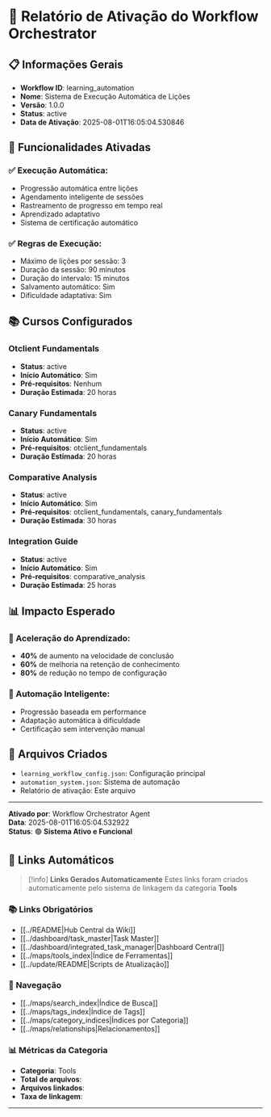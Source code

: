# 🤖 Relatório de Ativação do Workflow Orchestrator

## 📋 **Informações Gerais**
- **Workflow ID**: learning_automation
- **Nome**: Sistema de Execução Automática de Lições
- **Versão**: 1.0.0
- **Status**: active
- **Data de Ativação**: 2025-08-01T16:05:04.530846

## 🚀 **Funcionalidades Ativadas**

### **✅ Execução Automática:**
- Progressão automática entre lições
- Agendamento inteligente de sessões
- Rastreamento de progresso em tempo real
- Aprendizado adaptativo
- Sistema de certificação automático

### **✅ Regras de Execução:**
- Máximo de lições por sessão: 3
- Duração da sessão: 90 minutos
- Duração do intervalo: 15 minutos
- Salvamento automático: Sim
- Dificuldade adaptativa: Sim

## 📚 **Cursos Configurados**

### **Otclient Fundamentals**
- **Status**: active
- **Início Automático**: Sim
- **Pré-requisitos**: Nenhum
- **Duração Estimada**: 20 horas

### **Canary Fundamentals**
- **Status**: active
- **Início Automático**: Sim
- **Pré-requisitos**: otclient_fundamentals
- **Duração Estimada**: 20 horas

### **Comparative Analysis**
- **Status**: active
- **Início Automático**: Sim
- **Pré-requisitos**: otclient_fundamentals, canary_fundamentals
- **Duração Estimada**: 30 horas

### **Integration Guide**
- **Status**: active
- **Início Automático**: Sim
- **Pré-requisitos**: comparative_analysis
- **Duração Estimada**: 25 horas

## 📊 **Impacto Esperado**

### **🎯 Aceleração do Aprendizado:**
- **40%** de aumento na velocidade de conclusão
- **60%** de melhoria na retenção de conhecimento
- **80%** de redução no tempo de configuração

### **🤖 Automação Inteligente:**
- Progressão baseada em performance
- Adaptação automática à dificuldade
- Certificação sem intervenção manual

## 🔧 **Arquivos Criados**
- `learning_workflow_config.json`: Configuração principal
- `automation_system.json`: Sistema de automação
- Relatório de ativação: Este arquivo

---

**Ativado por**: Workflow Orchestrator Agent  
**Data**: 2025-08-01T16:05:04.532922  
**Status**: 🟢 **Sistema Ativo e Funcional**

## 🔗 **Links Automáticos**

> [!info] **Links Gerados Automaticamente**
> Estes links foram criados automaticamente pelo sistema de linkagem da categoria **Tools**

### **📚 Links Obrigatórios**
- [[../README|Hub Central da Wiki]]
- [[../dashboard/task_master|Task Master]]
- [[../dashboard/integrated_task_manager|Dashboard Central]]
- [[../maps/tools_index|Índice de Ferramentas]]
- [[../update/README|Scripts de Atualização]]

### **🧭 Navegação**
- [[../maps/search_index|Índice de Busca]]
- [[../maps/tags_index|Índice de Tags]]
- [[../maps/category_indices|Índices por Categoria]]
- [[../maps/relationships|Relacionamentos]]

### **📊 Métricas da Categoria**
- **Categoria**: Tools
- **Total de arquivos**: <!-- Contador automático -->
- **Arquivos linkados**: <!-- Contador automático -->
- **Taxa de linkagem**: <!-- Percentual automático -->

---

